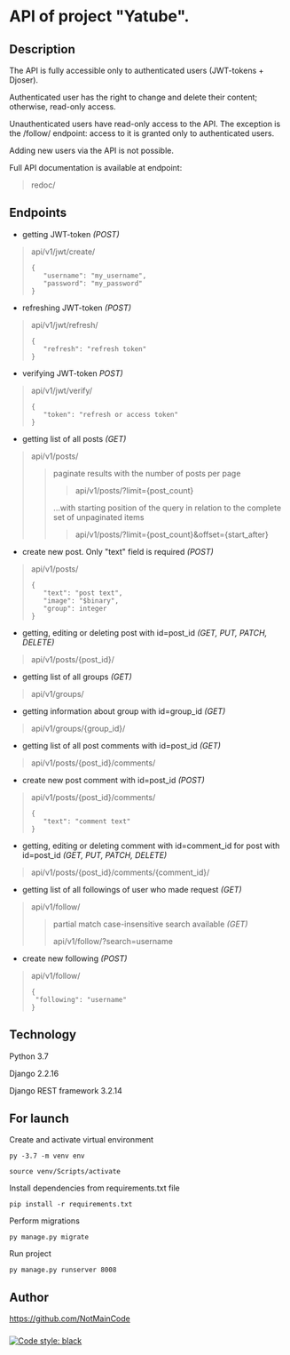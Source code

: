 # API of project "Yatube".

## Description

The API is fully accessible only to authenticated users (JWT-tokens + Djoser).

Authenticated user has the right to change and delete their content; otherwise, read-only access.

Unauthenticated users have read-only access to the API.
The exception is the /follow/ endpoint: access to it is granted only to authenticated users.

Adding new users via the API is not possible.

Full API documentation is available at endpoint:
>redoc/

## Endpoints

- getting JWT-token *(POST)*
>api/v1/jwt/create/ 
>```
>{
>    "username": "my_username",
>    "password": "my_password"
>}
>```

- refreshing JWT-token *(POST)*
>api/v1/jwt/refresh/ 
>```
>{
>    "refresh": "refresh token"
>}
>```

- verifying JWT-token *POST)*
>api/v1/jwt/verify/ 
>```
>{
>    "token": "refresh or access token"
>}
>```

- getting list of all posts *(GET)*
>api/v1/posts/
>>paginate results with the number of posts per page
>>>api/v1/posts/?limit={post_count}
>>>
>>...with starting position of the query in relation to the complete set of unpaginated items
>>>api/v1/posts/?limit={post_count}&offset={start_after}

- create new post. Only "text" field is required *(POST)*
>api/v1/posts/ 
>```
>{
>    "text": "post text",
>    "image": "$binary",
>    "group": integer
>}
>```

- getting, editing or deleting post with id=post_id *(GET, PUT, PATCH, DELETE)*
>api/v1/posts/{post_id}/

- getting list of all groups *(GET)*
>api/v1/groups/

- getting information about group with id=group_id *(GET)*
>api/v1/groups/{group_id}/

- getting list of all post comments with id=post_id *(GET)*
>api/v1/posts/{post_id}/comments/

- create new post comment with id=post_id *(POST)*
>api/v1/posts/{post_id}/comments/
>```
>{
>    "text": "comment text"
>}
>```

- getting, editing or deleting comment with id=comment_id for post with id=post_id *(GET, PUT, PATCH, DELETE)*
>api/v1/posts/{post_id}/comments/{comment_id}/

- getting list of all followings of user who made request *(GET)*
>api/v1/follow/
>>partial match case-insensitive search available *(GET)*
>>
>>api/v1/follow/?search=username
>>

- create new following *(POST)*
>api/v1/follow/
>```
>{
>  "following": "username"
>}
>```

## Technology

Python 3.7

Django 2.2.16

Django REST framework 3.2.14

## For launch

Create and activate virtual environment
```
py -3.7 -m venv env

source venv/Scripts/activate
```

Install dependencies from requirements.txt file
```
pip install -r requirements.txt
```

Perform migrations
```
py manage.py migrate
```

Run project
```
py manage.py runserver 8008
```

## Author

https://github.com/NotMainCode

###
[![Code style: black](https://img.shields.io/badge/code%20style-black-000000.svg)](https://github.com/psf/black)
